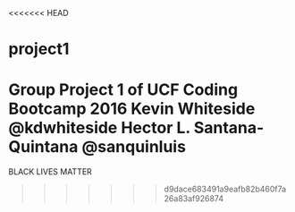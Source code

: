 <<<<<<< HEAD
# project1
Group Project 1 of UCF Coding Bootcamp 2016
Kevin Whiteside @kdwhiteside
Hector L. Santana-Quintana @sanquinluis
=======
BLACK LIVES MATTER
>>>>>>> d9dace683491a9eafb82b460f7a26a83af926874
